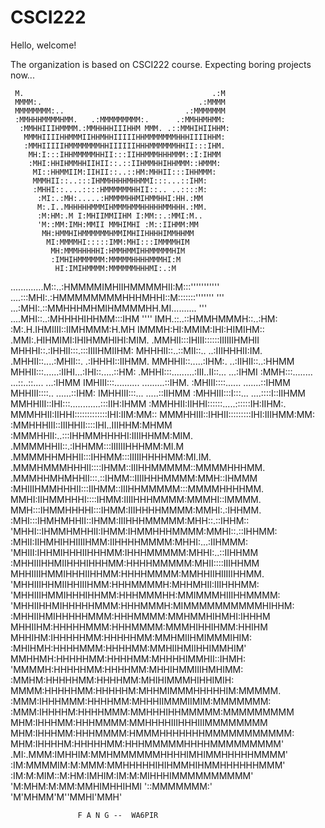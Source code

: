 # CSCI222

Hello, welcome!

The organization is based on CSCI222 course. Expecting boring projects now...


     M.                                          .:M
     MMMM:.                                   .:MMMM
     MMMMMMMM:..                           .:MMMMMMM
     :MMHHHMMMMHMM.   .:MMMMMMMMM:.      .:MMHHMHMM:
      :MMHHIIIHMMMM.:MMHHHHIIIHHM MMM. .::MMHIHIIHHM:
       MMMHIIIIHHMMMIIHHMHHIIIIIHHMMMMMMMHHHIIIIHHM:
       :MMHIIIIIHMMMMMMMHHIIIIIIHHHMMMMMMHHII:::IHM.
        MH:I:::IHHMMMMMHHII:::IIHHMMMHHHMMM::I:IHMM
        :MHI:HHIHMMHHIIHII::.::IIHMMHHIHHMMM::HMMM:
         MI::HHMMIIM:IIHII::..::HM:MHHII:::IHHMMM:
         MMMHII::..:::IHMMHHHHMHHMMI:::...::IHM:
         :MHHI::....::::HMMMMMMHHII::.. ..::::M:
          :MI:.:MH:.....:HMMMMHHMIHMMHHI:HH.:MM
          M:.I..MHHHHHMMMIHMMMHMMHHHHHMMHHH.:MM.
          :M:HM:.M I:MHIIMMIIHM I:MM::.:MMI:M..
          'M::MM:IMH:MMII MMHIMHI :M::IIHMM:MM
           MH:HMMHIHMMMMMMHMMIMHIIHHHHIMMHHMM
            MI:MMMMHI:::::IMM:MHI:::IMMMMHIM
             MH:MMMHHHHHI:HMMHMMIHHMMMMMHIM
             :IMHIHMMMMMM:MMMMMHHHHMMMHI:M
              HI:IMIHMMMM:MMMMMMHHHMI:.:M
 .............M::..:HMMMMIMHIIHMMMMHII:M:::'''''''''''
       ....:::MHI:.:HMMMMMMMMHHHMHHI::M:::::::'''''''
    '''   ...:MHI:.::MMHHHMHMIHMMMMHH.MI..........
      '''  ....MHI::..:MHHHHIHHMM:::IHM          ''''
              IMH.::..::HMMHMMMH::..:HM:
             :M:.H.IHMIIII::IIMHMMM:H.MH
              IMMMH:HI:MMIM:IHI:HIMIHM::
            .MMI:.HIHMIMI:IHIHMMHIHI:MIM.
           .MMHII:::IHIII::::::IIIIIIHMHII
           MHHHI::.:IHHII:::.:::IIIIHMIIHM:
          MHHHII::..::MII::.. ..:IIIHHHII:IM.
         .MHHII::....:MHII::.  .:IHHHI::IIHMM.
         MMHHII::.....:IHM:. ..:IIHII::..:HHMM
         MHHII:::......:IIHI...:IHI::.....::HM:
        .MHHI:::.........:III..II::... ...:IHMI
        :MMH:::........ ...::..::....  ...:IHMM
        IMHIII:::..........      .........::IHM.
        :MHIII::::......           .......::IHMM
         MHHIII::::..               ......::IHM:
         IMHHIII:::...              .....::IIHMM
         :MHHIII:::I:::...      ....::::I::IIHMM
          MMHHIII::IHI:::............:::IIH:IHMM
          :MMHHII:IIHHI::::::.....::::::IH:IIHM:.
           MMMHHII:IIHHI:::::::::::::IHI:IIM:MM::
           MMMHHIII::IHHII:::::::::IHI:IIIHMM:MM:
           :MMHHHIII::IIIHHII::::IHI..IIIHHM:MHMM
           :MMMHHII:..:::IHHMMHHHHI:IIIIHHMM:MIM.
           .MMMMHHII::.:IHHMM:::IIIIIIHHHMM:MI.M
         .MMMMHHMHHII:::IHHMM:::IIIIIHHHHMM:MI.IM.
       .MMMHMMMHHHII::::IHMM::IIIHHMMMMM::MMMMHHHMM.
     .MMMHHMHMHHII:::.::IHMM::IIIIHHHMMMM:MMH::IHMMM
     :MHIIIHMMHHHII:::IIHMM::IIIHHMMMMM:::MMMMHHHHMM.
     MMHI:IIHMMHHHI::::IHMM:IIIIHHHMMMM:MMMHI::IMMMM.
     MMH:::IHMMHHHHI:::IHMM:IIIHHHHMMMM:MMHI:.:IHHMM.
     :MHI:::IHMHMHHII::IHMM:IIIHHHMMMMM:MHH::.::IHHM::
     'MHHI::IHMMHMHHII:IHMM:IHMMHHHMMMM:MMHI::.::IHHMM:
      :MHII:IIHMHIHHIIIIHMM:IIHHHHMMMM:MHHI:...:IIHMMM:
      'MHIII:IHHMIHHHIIHHHMM:IHHHMMMMM:MHHI:..::IIHHMM
       :MHHIIIHHMIIHHHIHHHMM:HHHHMMMMM:MHII::::IIIHHMM
        MHHIIIIHMMIHHHIIHHMM:HHHHMMMM:MMHHIIHIIIIIHHMM.
        'MHHIIIHHMIIHHIIIHMM:HHHMMMMH:MHHMHII:IIIHHHMM:
         'MHHIIIHMMIHHHIHHMM:HHHMMMHH:MMIMMMHIIIHHMMMM:
          'MHHIIHHMIHHHHHMMM:HHHMMMH:MIMMMMMMMMMMHIHHM:
           :MHHIIHMIHHHHHMMM:HHHMMMM:MMHMMHIHMHI:IHHHM
            MHHIIHM:HHHHHMMM:HHHMMMM:MMMHIHHIHMM:HHIHM
             MHHIHM:IHHHHHMM:HHHHHMM:MMHMIIHMIMMMIHIM:
             :MHIHMH:HHHHMMM:HHHHMM:MMHIIHMIIHHIMMHIM'
              MMHHMH:HHHHHMM:HHHHMM:MHHHHIMMHII::IHMH:
              'MMMMH:HHHHHMM:HHHHMM:MHHIHMMIIIHMHIMM:
               :MMHM:HHHHHMM:HHHHMM:MHIHIMMMHIHHIMIH:
                MMMM:HHHHHMM:HHHHHM:MHHMIMMMHHHHHIM:MMMMM.
                :MMM:IHHHMMM:HHHHMM:MHHHIIMMMIIMIM:MMMMMMM:
                :MMM:IHHHHM:HHHHMMM:MMHHHIHHMMMMM:MMMMMMMMM
                 MHM:IHHHMM:HHHMMMM:MMHHHHIIIHHHIIIMMMMMMMM
                 MHM:IHHHMM:HHHMMMM:HMMMHHHHHHHMMMMMMMMMMM:
                 MHM:IHHHHM:HHHHHMM:HHHMMMMMHHHHMMMMMMMMM'
            .MI:.MMM:IMHHIM:MMHMMMMMMHHHHIMHIMMHHHHHMMMM'
           :IM:MMMMIM:M:MMM:MMHHHHHIHIHMMHIHMMHHHHHHMMM'
           :IM:M:MIM::M:HM:IMHIM:IM:M:MIHHHIMMMMMMMMMM'
            'M:MHM:M:MM:MMHIMHHIHMI      '::MMMMMMM:'
               'M'MHMM'M''MMHI'MMH'


                   F A N G --  WA6PIR
